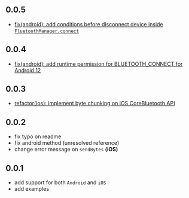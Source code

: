 ## 0.0.5

- [fix(android): add conditions before disconnect device inside `FluetoothManager.connect`](https://github.com/iandis/fluetooth/pull/13)

## 0.0.4

- [fix(android): add runtime permission for BLUETOOTH_CONNECT for Android 12](https://github.com/iandis/fluetooth/pull/11)

## 0.0.3

- [refactor(ios): implement byte chunking on iOS CoreBluetooth API](https://github.com/iandis/fluetooth/pull/9)

## 0.0.2

- fix typo on readme
- fix android method (unresolved reference)
- change error message on `sendBytes` **(iOS)**

## 0.0.1

- add support for both `Android` and `iOS`
- add examples
